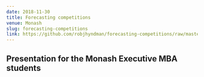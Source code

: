 ```yaml
---
date: 2018-11-30
title: Forecasting competitions
venue: Monash
slug: forecasting-competitions
link: https://github.com/robjhyndman/forecasting-competitions/raw/master/ForecastingCompetitions.pdf
---
```


## Presentation for the Monash Executive MBA students
